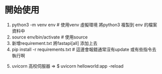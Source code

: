 # 開始使用
1. python3 -m venv env # 使用venv 虛擬環境 將python3 複製到 env 的檔案資料中
2. source env/bin/activate # 使用source
3. 新增requirement.txt 將fastapi[all] 添加上去
4. pip install -r requirements.txt # 這邊會報錯通常沒有update 或有些指令去執行啊

<!-- 啟用伺服器 在 helloworld.py 這個文件下的 app object 去做物件加載  -->
5. uvicorn 高校伺服器 => $ uvicorn helloworld:app -reload


